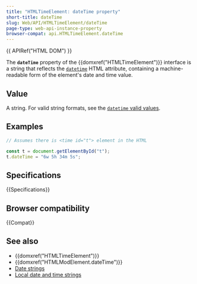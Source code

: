 ```yaml
---
title: "HTMLTimeElement: dateTime property"
short-title: dateTime
slug: Web/API/HTMLTimeElement/dateTime
page-type: web-api-instance-property
browser-compat: api.HTMLTimeElement.dateTime
---
```


{{ APIRef("HTML DOM") }}

The
**`dateTime`**
property of the {{domxref("HTMLTimeElement")}} interface is a string that reflects the [`datetime`](/en-US/docs/Web/HTML/Reference/Element/time#datetime) HTML attribute, containing a machine-readable form of the element's date and
time value.

## Value

A string. For valid string formats, see the [`datetime` valid values](/en-US/docs/Web/HTML/Reference/Element/time#valid_datetime_values).

## Examples

```js
// Assumes there is <time id="t"> element in the HTML

const t = document.getElementById("t");
t.dateTime = "6w 5h 34m 5s";
```

## Specifications

{{Specifications}}

## Browser compatibility

{{Compat}}

## See also

- {{domxref("HTMLTimeElement")}}
- {{domxref("HTMLModElement.dateTime")}}
- [Date strings](/en-US/docs/Web/HTML/Guides/Date_and_time_formats#date_strings)
- [Local date and time strings](/en-US/docs/Web/HTML/Guides/Date_and_time_formats#local_date_and_time_strings)

